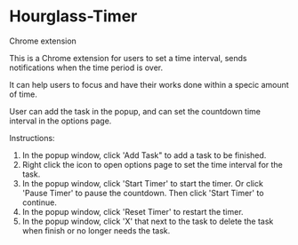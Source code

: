 # Hourglass-Timer
Chrome extension

This is a Chrome extension for users to set a time interval, sends notifications when the time period is over. 

It can help users to focus and have their works done within a specic amount of time.

User can add the task in the popup, and can set the countdown time interval in the options page. 

Instructions:

1. In the popup window, click 'Add Task" to add a task to be finished. 
2. Right click the icon to open options page to set the time interval for the task. 
3. In the popup window, click 'Start Timer' to start the timer. Or click 'Pause Timer' to pause the countdown. Then click 'Start Timer' to continue. 
4. In the popup window, click 'Reset Timer' to restart the timer. 
5. In the popup window, click 'X' that next to the task to delete the task when finish or no longer needs the task. 
